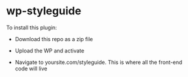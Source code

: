 # wp-styleguide

To install this plugin:

- Download this repo as a zip file

- Upload the WP and activate

- Navigate to yoursite.com/styleguide. This is where all the front-end code will live
